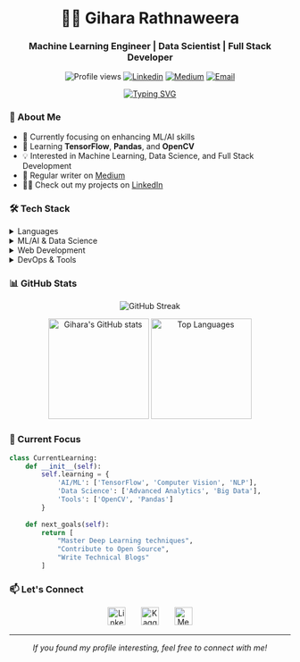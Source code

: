 <h1 align="center">👨‍💻 Gihara Rathnaweera</h1>
<h3 align="center">Machine Learning Engineer | Data Scientist | Full Stack Developer</h3>

<p align="center">
  <img src="https://komarev.com/ghpvc/?username=giharanavindu&label=Profile%20views&color=0e75b6&style=flat" alt="Profile views" />
  <a href="https://www.linkedin.com/in/gihara-rathnaweera/"><img src="https://img.shields.io/badge/-Connect-blue?style=flat&logo=Linkedin&logoColor=white" alt="Linkedin" /></a>
  <a href="https://medium.com/@xGihazz"><img src="https://img.shields.io/badge/-Blog-black?style=flat&logo=medium&logoColor=white" alt="Medium" /></a>
  <a href="mailto:raviherath1961@gmail.com"><img src="https://img.shields.io/badge/-Email-red?style=flat&logo=gmail&logoColor=white" alt="Email" /></a>
</p>

<!-- Typing SVG - You'll need to replace USERNAME with your GitHub username -->
<p align="center">
  <a href="https://git.io/typing-svg"><img src="https://readme-typing-svg.herokuapp.com?font=Fira+Code&pause=1000&width=435&lines=Machine+Learning+Enthusiast;Full+Stack+Developer;Always+learning+new+things" alt="Typing SVG" /></a>
</p>

### 🚀 About Me

- 🔭 Currently focusing on enhancing ML/AI skills
- 🌱 Learning **TensorFlow**, **Pandas**, and **OpenCV**
- 💡 Interested in Machine Learning, Data Science, and Full Stack Development
- 📝 Regular writer on [Medium](https://medium.com/@xGihazz)
- 👨‍💻 Check out my projects on [LinkedIn](https://www.linkedin.com/in/gihara-rathnaweera/)

### 🛠️ Tech Stack

<details>
<summary>Languages</summary>
<br>

![Python](https://img.shields.io/badge/-Python-3776AB?style=flat&logo=python&logoColor=white)
![Java](https://img.shields.io/badge/-Java-007396?style=flat&logo=java&logoColor=white)
![C++](https://img.shields.io/badge/-C++-00599C?style=flat&logo=c%2B%2B&logoColor=white)
![JavaScript](https://img.shields.io/badge/-JavaScript-F7DF1E?style=flat&logo=javascript&logoColor=black)
</details>

<details>
<summary>ML/AI & Data Science</summary>
<br>

![TensorFlow](https://img.shields.io/badge/-TensorFlow-FF6F00?style=flat&logo=tensorflow&logoColor=white)
![PyTorch](https://img.shields.io/badge/-PyTorch-EE4C2C?style=flat&logo=pytorch&logoColor=white)
![Scikit Learn](https://img.shields.io/badge/-Scikit%20Learn-F7931E?style=flat&logo=scikit-learn&logoColor=white)
![Pandas](https://img.shields.io/badge/-Pandas-150458?style=flat&logo=pandas&logoColor=white)
</details>

<details>
<summary>Web Development</summary>
<br>

![React](https://img.shields.io/badge/-React-61DAFB?style=flat&logo=react&logoColor=black)
![Node.js](https://img.shields.io/badge/-Node.js-339933?style=flat&logo=node.js&logoColor=white)
![Next.js](https://img.shields.io/badge/-Next.js-000000?style=flat&logo=next.js&logoColor=white)
![MongoDB](https://img.shields.io/badge/-MongoDB-47A248?style=flat&logo=mongodb&logoColor=white)
</details>

<details>
<summary>DevOps & Tools</summary>
<br>

![Docker](https://img.shields.io/badge/-Docker-2496ED?style=flat&logo=docker&logoColor=white)
![Kubernetes](https://img.shields.io/badge/-Kubernetes-326CE5?style=flat&logo=kubernetes&logoColor=white)
![Git](https://img.shields.io/badge/-Git-F05032?style=flat&logo=git&logoColor=white)
![Linux](https://img.shields.io/badge/-Linux-FCC624?style=flat&logo=linux&logoColor=black)
</details>

### 📊 GitHub Stats

<p align="center">
  <img src="https://github-readme-streak-stats.herokuapp.com/?user=giharanavindu&theme=dark" alt="GitHub Streak" />
</p>

<p align="center">
  <img height="180em" src="https://github-readme-stats.vercel.app/api?username=giharanavindu&show_icons=true&theme=dark" alt="Gihara's GitHub stats" />
  <img height="180em" src="https://github-readme-stats.vercel.app/api/top-langs/?username=giharanavindu&layout=compact&theme=dark" alt="Top Languages" />
</p>

### 🎯 Current Focus

```python
class CurrentLearning:
    def __init__(self):
        self.learning = {
            'AI/ML': ['TensorFlow', 'Computer Vision', 'NLP'],
            'Data Science': ['Advanced Analytics', 'Big Data'],
            'Tools': ['OpenCV', 'Pandas']
        }
        
    def next_goals(self):
        return [
            "Master Deep Learning techniques",
            "Contribute to Open Source",
            "Write Technical Blogs"
        ]
```

### 📫 Let's Connect

<p align="center">
  <a href="https://www.linkedin.com/in/gihara-rathnaweera/"><img width="32px" alt="LinkedIn" title="LinkedIn" src="https://raw.githubusercontent.com/rahuldkjain/github-profile-readme-generator/master/src/images/icons/Social/linked-in-alt.svg"/></a>
  &#8287;&#8287;&#8287;&#8287;&#8287;
  <a href="https://www.kaggle.com/gihararahnaweera"><img width="32px" alt="Kaggle" title="Kaggle" src="https://raw.githubusercontent.com/rahuldkjain/github-profile-readme-generator/master/src/images/icons/Social/kaggle.svg"/></a>
  &#8287;&#8287;&#8287;&#8287;&#8287;
  <a href="https://medium.com/@xGihazz"><img width="32px" alt="Medium" title="Medium" src="https://raw.githubusercontent.com/rahuldkjain/github-profile-readme-generator/master/src/images/icons/Social/medium.svg"/></a>
</p>

---
<p align="center">
  <i>If you found my profile interesting, feel free to connect with me!</i>
</p>
